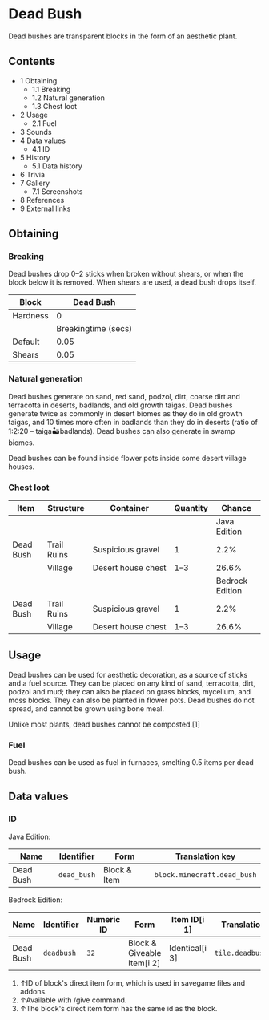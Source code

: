 # Dead Bush
Dead bushes are transparent blocks in the form of an aesthetic plant.

## Contents
- 1 Obtaining
	- 1.1 Breaking
	- 1.2 Natural generation
	- 1.3 Chest loot
- 2 Usage
	- 2.1 Fuel
- 3 Sounds
- 4 Data values
	- 4.1 ID
- 5 History
	- 5.1 Data history
- 6 Trivia
- 7 Gallery
	- 7.1 Screenshots
- 8 References
- 9 External links

## Obtaining
### Breaking
Dead bushes drop 0–2 sticks when broken without shears, or when the block below it is removed. When shears are used, a dead bush drops itself.

| Block    | Dead Bush           |
|----------|---------------------|
| Hardness | 0                   |
|          | Breakingtime (secs) |
| Default  | 0.05                |
| Shears   | 0.05                |

### Natural generation
Dead bushes generate on sand, red sand, podzol, dirt, coarse dirt and terracotta in deserts, badlands, and old growth taigas.
Dead bushes generate twice as commonly in desert biomes as they do in old growth taigas, and 10 times more often in badlands than they do in deserts (ratio of 1:2:20 – taiga:desert:badlands). Dead bushes can also generate in swamp biomes.

Dead bushes can be found inside flower pots inside some desert village houses.


### Chest loot
| Item      | Structure   | Container          | Quantity | Chance          |
|-----------|-------------|--------------------|----------|-----------------|
|           |             |                    |          | Java Edition    |
| Dead Bush | Trail Ruins | Suspicious gravel  | 1        | 2.2%            |
|           | Village     | Desert house chest | 1–3      | 26.6%           |
|           |             |                    |          | Bedrock Edition |
| Dead Bush | Trail Ruins | Suspicious gravel  | 1        | 2.2%            |
|           | Village     | Desert house chest | 1–3      | 26.6%           |

## Usage
Dead bushes can be used for aesthetic decoration, as a source of sticks and a fuel source. They can be placed on any kind of sand, terracotta, dirt, podzol and mud; they can also be placed on grass blocks, mycelium, and moss blocks. They can also be planted in flower pots. Dead bushes do not spread, and cannot be grown using bone meal.

Unlike most plants, dead bushes cannot be composted.[1]

### Fuel
Dead bushes can be used as fuel in furnaces, smelting 0.5 items per dead bush.

## Data values
### ID
Java Edition:

| Name      | Identifier  | Form         | Translation key             |
|-----------|-------------|--------------|-----------------------------|
| Dead Bush | `dead_bush` | Block & Item | `block.minecraft.dead_bush` |

Bedrock Edition:

| Name      | Identifier | Numeric ID | Form                       | Item ID[i 1]   | Translation key      |
|-----------|------------|------------|----------------------------|----------------|----------------------|
| Dead Bush | `deadbush` | `32`       | Block & Giveable Item[i 2] | Identical[i 3] | `tile.deadbush.name` |

1. ↑ID of block's direct item form, which is used in savegame files and addons.
2. ↑Available with /give command.
3. ↑The block's direct item form has the same id as the block.

